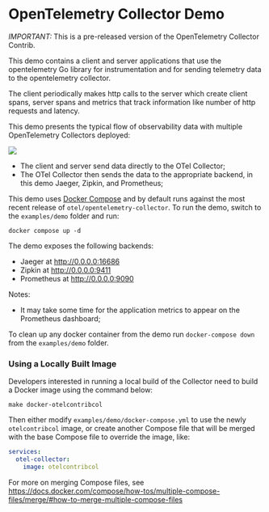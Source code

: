 # OpenTelemetry Collector Demo

*IMPORTANT:* This is a pre-released version of the OpenTelemetry Collector Contrib.

This demo contains a client and server applications that use the
opentelemetry Go library for instrumentation and for sending telemetry data
to the opentelemetry collector.

The client periodically makes http calls to the server which
create client spans, server spans and metrics that track information like
number of http requests and latency.

This demo presents the typical flow of observability data with multiple
OpenTelemetry Collectors deployed:

![](demo-arch.png)

- The client and server send data directly to the OTel Collector;
- The OTel Collector then sends the data to the appropriate backend, in this demo
 Jaeger, Zipkin, and Prometheus;

This demo uses [Docker Compose](https://docs.docker.com/compose/) and by
default runs against the most recent release of `otel/opentelemetry-collector`.
To run the demo, switch to the `examples/demo` folder and run:

```shell
docker compose up -d
```

The demo exposes the following backends:

- Jaeger at http://0.0.0.0:16686
- Zipkin at http://0.0.0.0:9411
- Prometheus at http://0.0.0.0:9090

Notes:

- It may take some time for the application metrics to appear on the Prometheus
 dashboard;

To clean up any docker container from the demo run `docker-compose down` from
the `examples/demo` folder.

### Using a Locally Built Image

Developers interested in running a local build of the Collector need to build a
Docker image using the command below:

```shell
make docker-otelcontribcol
```

Then either modify `examples/demo/docker-compose.yml` to use the newly
`otelcontribcol` image, or create another Compose file that will be merged
with the base Compose file to override the image, like:

```yaml
services:
  otel-collector:
    image: otelcontribcol
```

For more on merging Compose files, see
https://docs.docker.com/compose/how-tos/multiple-compose-files/merge/#how-to-merge-multiple-compose-files
